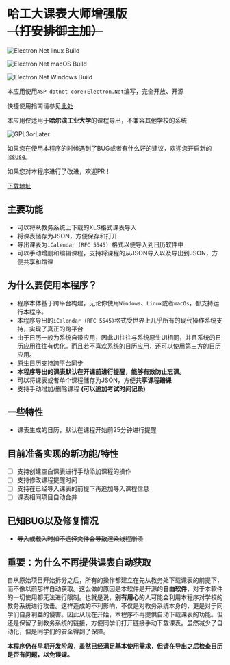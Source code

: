 # 哈工大课表大师增强版 <del>（打安排御主加）</del>

![Electron.Net linux Build](https://github.com/HCGStudio/HIT-Schedule-Master-Plus/workflows/Electron.Net%20linux%20Build/badge.svg)

![Electron.Net macOS Build](https://github.com/HCGStudio/HIT-Schedule-Master-Plus/workflows/Electron.Net%20macOS%20Build/badge.svg)

![Electron.Net Windows Build](https://github.com/HCGStudio/HIT-Schedule-Master-Plus/workflows/Electron.Net%20Windows%20Build/badge.svg)

本应用使用`ASP dotnet core`+`Electron.Net`编写，完全开放、开源

快捷使用指南请参见[此处](https://github.com/HCGStudio/HIT-Schedule-Master-Plus/blob/master/QUICKSTART.md)

本应用仅适用于**哈尔滨工业大学**的课程导出，不兼容其他学校的系统

![GPL3orLater](https://www.gnu.org/graphics/gplv3-or-later.png)

如果您在使用本程序的时候遇到了BUG或者有什么好的建议，欢迎您开启新的[Issuse]()。

如果您对本程序进行了改进，欢迎PR！

[下载地址](https://github.com/HCGStudio/HIT-Schedule-Master-Plus/releases)

## 主要功能

- 可以将从教务系统上下载的XLS格式课表导入
- 将课表储存为JSON，方便保存和打开
- 导出课表为`iCalendar (RFC 5545) `格式以便导入到日历软件中
- 可以手动增删和编辑课程，支持将课程的从JSON导入以及导出到JSON，方便共享<del>和蹭课</del>

## 为什么要使用本程序？

- 程序本体基于跨平台构建，无论你使用`Windows`、`Linux`或者`macOs`，都支持运行本程序。
- 本程序导出的`iCalendar (RFC 5545)`格式受世界上几乎所有的现代操作系统支持，实现了真正的跨平台
- 由于日历一般为系统自带应用，因此UI往往与系统原生UI相同，并且系统的日历应用往往有优化。而且若不喜欢系统的日历应用，还可以使用第三方的日历应用。
- 原生日历支持跨平台同步
- **本程序导出的课表默认在开课前进行提醒，能够有效防止忘课。**
- 可以将课表或者单个课程储存为JSON，方便**共享课程<del>蹭课</del>**
- 支持手动增加/删除课程 **(可以追加考试时间记录)**

## 一些特性

- 课表生成的日历，默认在课程开始前25分钟进行提醒

## 目前准备实现的新功能/特性

- [ ] 支持创建空白课表进行手动添加课程的操作
- [ ] 支持修改课程提醒时间
- [ ] 支持在已经导入课表的前提下再追加导入课程信息
- [ ] 课表相同项目自动合并

## 已知BUG以及修复情况

- <del>导入或载入时如不选择文件会导致渲染线程崩溃</del>

## 重要：为什么不再提供课表自动获取

自从原始项目开始拆分之后，所有的操作都建立在先从教务处下载课表的前提下，而不像以前那样自动获取。这么做的原因是本软件是开源的**自由软件**，对于本软件的一切使用都无法进行限制。也就是说，**别有用心**的人可能会利用本程序对学校的教务系统进行攻击。这样造成的不利影响，不仅是对教务系统本身的，更是对于同学们自身利益的侵害。因此从现在开始，本程序不再提供自动下载课表的功能。但还是保留了到教务系统的链接，方便同学们打开链接手动下载课表。虽然减少了自动化，但是同学们的安全得到了保障。

**本程序仍在早期开发阶段，虽然已经满足基本使用需求，但请在导出之后检查日历是否有问题，以免误课。**